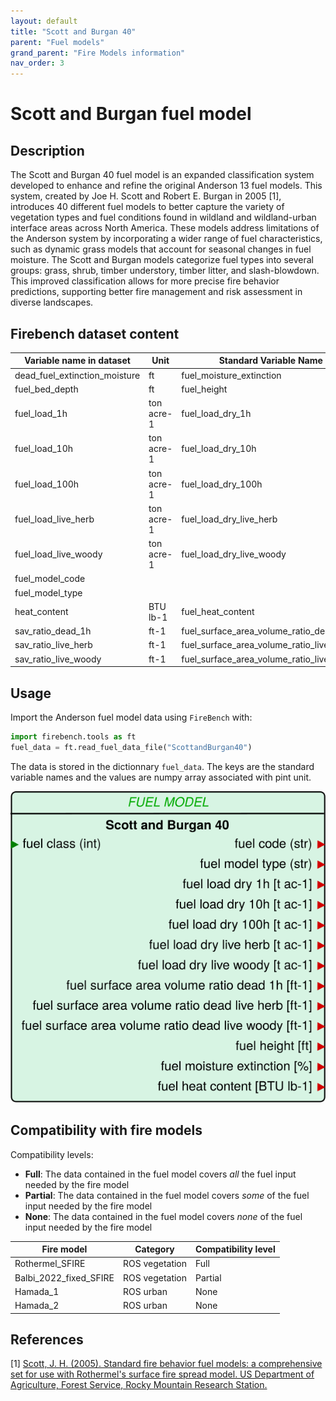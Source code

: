 ```yaml
---
layout: default
title: "Scott and Burgan 40"
parent: "Fuel models"
grand_parent: "Fire Models information"
nav_order: 3
---
```


# Scott and Burgan fuel model
## Description
The Scott and Burgan 40 fuel model is an expanded classification system developed to enhance and refine the original Anderson 13 fuel models. This system, created by Joe H. Scott and Robert E. Burgan in 2005 [1], introduces 40 different fuel models to better capture the variety of vegetation types and fuel conditions found in wildland and wildland-urban interface areas across North America. These models address limitations of the Anderson system by incorporating a wider range of fuel characteristics, such as dynamic grass models that account for seasonal changes in fuel moisture. The Scott and Burgan models categorize fuel types into several groups: grass, shrub, timber understory, timber litter, and slash-blowdown. This improved classification allows for more precise fire behavior predictions, supporting better fire management and risk assessment in diverse landscapes.

## Firebench dataset content

Variable name in dataset    | Unit  | Standard Variable Name    | type      | Source
------------------------    | ----  | ----------------------    | ----      | ------
dead_fuel_extinction_moisture| ft     | fuel_moisture_extinction| float64   | [1]
fuel_bed_depth              | ft    | fuel_height               | float64   | [1]
fuel_load_1h                | ton acre-1| fuel_load_dry_1h      | float64   | [1]
fuel_load_10h               | ton acre-1| fuel_load_dry_10h     | float64   | [1]
fuel_load_100h              | ton acre-1| fuel_load_dry_100h    | float64   | [1]
fuel_load_live_herb         | ton acre-1| fuel_load_dry_live_herb | float64 | [1]
fuel_load_live_woody        | ton acre-1| fuel_load_dry_live_woody| float64 | [1]
fuel_model_code             |       |                           | object    | [1]
fuel_model_type             |       |                           | object    | [1]
heat_content                | BTU lb-1| fuel_heat_content       | float64   | [1]
sav_ratio_dead_1h           | ft-1  | fuel_surface_area_volume_ratio_dead_1h   | float64 | [1]
sav_ratio_live_herb         | ft-1  | fuel_surface_area_volume_ratio_live_herb | float64 | [1]
sav_ratio_live_woody        | ft-1  | fuel_surface_area_volume_ratio_live_woody| float64 | [1]

## Usage

Import the Anderson fuel model data using `FireBench` with:
```python
import firebench.tools as ft
fuel_data = ft.read_fuel_data_file("ScottandBurgan40")
```
The data is stored in the dictionnary `fuel_data`. The keys are the standard variable names and the values are numpy array associated with pint unit.

<div style="text-align: center;">
    <img src="../../assets/diagram_blocks/fuel_model/scottandburgan40.svg" alt="Block Anderson"/>
</div>

## Compatibility with fire models

Compatibility levels:
- **Full**: The data contained in the fuel model covers *all* the fuel input needed by the fire model
- **Partial**: The data contained in the fuel model covers *some* of the fuel input needed by the fire model
- **None**: The data contained in the fuel model covers *none* of the fuel input needed by the fire model


Fire model              | Category          | Compatibility level
----------              | --------          | -----------------
Rothermel_SFIRE         | ROS vegetation    | Full
Balbi_2022_fixed_SFIRE  | ROS vegetation    | Partial
Hamada_1                | ROS urban         | None
Hamada_2                | ROS urban         | None


## References

[1] [Scott, J. H. (2005). Standard fire behavior fuel models: a comprehensive set for use with Rothermel's surface fire spread model. US Department of Agriculture, Forest Service, Rocky Mountain Research Station.](https://www.fs.usda.gov/rm/pubs_series/rmrs/gtr/rmrs_gtr153.pdf)